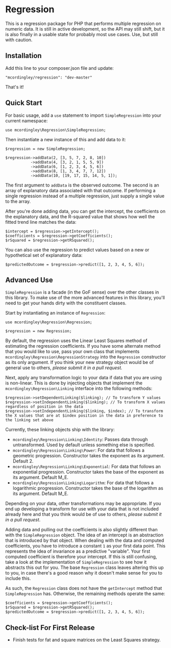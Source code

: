 Regression
==========

This is a regression package for PHP that performs multiple regression on numeric
data. It is still in active development, so the API may still shift, but it is
also finally in a usable state for probably most use cases. Use, but still with
caution.

## Installation

Add this line to your composer.json file and update:

    "mcordingley/regression": "dev-master"

That's it!

## Quick Start

For basic usage, add a `use` statement to import `SimpleRegression` into your
current namespace:

    use mcordingley\Regression\SimpleRegression;

Then instantiate a new instance of this and add data to it:

    $regression = new SimpleRegression;
    
    $regression->addData(2, [3, 5, 7, 2, 8, 10])
               ->addData(4, [3, 2, 1, 5, 5, 9])
               ->addData(6, [1, 2, 3, 4, 5, 6])
               ->addData(8, [1, 3, 4, 7, 7, 12])
               ->addData(10, [19, 17, 15, 14, 5, 1]);

The first argument to `addData` is the observed outcome. The second is an array of
explanatory data associated with that outcome. If performing a single regression
instead of a multiple regression, just supply a single value to the array.

After you're done adding data, you can get the intercept, the coefficients on the
explanatory data, and the R-squared value that shows how well the fitted trend
line matches the data:

    $intercept = $regression->getIntercept();
    $coefficients = $regression->getCoefficients();
    $rSquared = $regression->getRSquared();

You can also use the regression to predict values based on a new or hypothetical
set of explanatory data:

    $predictedOutcome = $regression->predict([1, 2, 3, 4, 5, 6]);

## Advanced Use

`SimpleRegression` is a facade (in the GoF sense) over the other classes in this
library. To make use of the more advanced features in this library, you'll need
to get your hands dirty with the constituent classes.

Start by instantiating an instance of `Regression`:

    use mcordingley\Regression\Regression;
    
    $regression = new Regression;

By default, the regression uses the Linear Least Squares method of estimating
the regression coefficients. If you have some alternate method that you would
like to use, pass your own class that implements
`mcordingley\Regression\RegressionStrategy` into the `Regression` constructor as
its only argument. If you think your new strategy object would be of general use
to others, *please submit it in a pull request.*

Next, apply any transformation logic to your data if data that you are using is
non-linear. This is done by injecting objects that implement the
`mcordingley\Regression\Linking` interface into the following methods:

    $regression->setDependentLinking($linking); // To transform Y values
    $regression->setIndependentLinking($linking); // To transform X values regardless of position in the data
    $regression->setIndependentLinking($linking, $index); // To transform the X values that are at $index position in the data in preference to the linking set above

Currently, these linking objects ship with the library:

- `mcordingley\Regression\Linking\Identity`: Passes data through untransformed. Used by default unless something else is specified.
- `mcordingley\Regression\Linking\Power`: For data that follows a geometric progression. Constructor takes the exponent as its argument. Default 2.
- `mcordingley\Regression\Linking\Exponential`: For data that follows an exponential progression. Constructor takes the base of the exponent as its argument. Default M_E.
- `mcordingley\Regression\Linking\Logarithm`: For data that follows a logarithmic progression. Constructor takes the base of the logarithm as its argument. Default M_E.

Depending on your data, other transformations may be appropriate. If you end up
developing a transform for use with your data that is not included already here
and that you think would be of use to others, *please submit it in a pull request*.

Adding data and pulling out the coefficients is also slightly different than
with the `SimpleRegression` object. The idea of an intercept is an abstraction
that is introduced by that object. When dealing with the data and computed
coefficients, you have to introduce a constant `1` as your first data point. This
represents the idea of invariance as a predictive "variable". Your first
computed coefficient is therefore your intercept. If this is still confusing,
take a look at the implementation of `SimpleRegression` to see how it abstracts
this out for you. The base `Regression` class leaves altering this up to you,
in case there's a good reason why it doesn't make sense for you to include this.

As such, the `Regression` class does not have the `getIntercept` method that
`SimpleRegression` has. Otherwise, the remaining methods operate the same:

    $coefficients = $regression->getCoefficients();
    $rSquared = $regression->getRSquared();
    $predictedOutcome = $regression->predict([1, 2, 3, 4, 5, 6]);

## Check-list For First Release

- Finish tests for fat and square matrices on the Least Squares strategy.